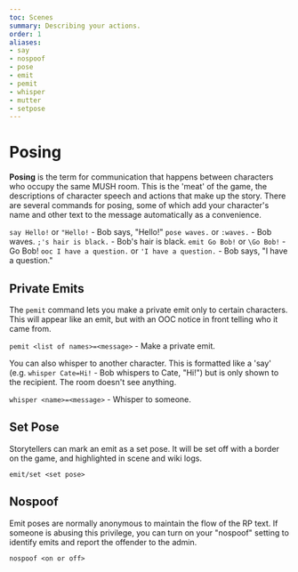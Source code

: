 ```yaml
---
toc: Scenes
summary: Describing your actions.
order: 1
aliases:
- say
- nospoof
- pose
- emit
- pemit
- whisper
- mutter
- setpose
---
```

# Posing

**Posing** is the term for communication that happens between characters who occupy the same MUSH room.  This is the 'meat' of the game, the descriptions of character speech and actions that make up the story. There are several commands for posing, some of which add your character's name and other text to the message automatically as a convenience.

`say Hello!` or `"Hello!` - Bob says, "Hello!"
`pose waves.` or `:waves.` - Bob waves.
`;'s hair is black.` - Bob's hair is black.
`emit Go Bob!` or `\Go Bob!` - Go Bob!
`ooc I have a question.` or `'I have a question.` - <OOC> Bob says, "I have a question."

## Private Emits

The `pemit` command lets you make a private emit only to certain characters.  This will appear like an emit, but with an OOC notice in front telling who it came from.

`pemit <list of names>=<message>` - Make a private emit.
  
You can also whisper to another character.  This is formatted like a 'say' (e.g. `whisper Cate=Hi!` - Bob whispers to Cate, "Hi!") but is only shown to the recipient.  The room doesn't see anything.

`whisper <name>=<message>` - Whisper to someone.

## Set Pose

Storytellers can mark an emit as a set pose.  It will be set off with a border on the game, and highlighted in scene and wiki logs.

`emit/set <set pose>`

## Nospoof

Emit poses are normally anonymous to maintain the flow of the RP text.  If someone is abusing this privilege, you can turn on your "nospoof" setting to identify emits and report the offender to the admin.

`nospoof <on or off>`
